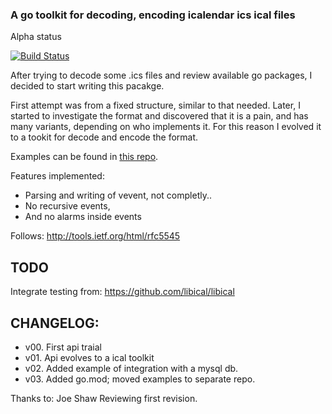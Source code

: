 
### A go toolkit for decoding, encoding icalendar ics ical files

Alpha status

[![Build Status](https://travis-ci.org/jordic/goics.svg?branch=master)](https://travis-ci.org/jordic/goics)

After trying to decode some .ics files and review available go packages, I decided to start writing this pacakge.

First attempt was from a fixed structure, similar to that needed. Later, I started to investigate the format and discovered that it is a pain, and has many variants, depending on who implements it. For this reason I evolved it to a tookit for decode and encode the format.

Examples can be found in [this repo](https://github.com/jordic/goics).


Features implemented:

- Parsing and writing of vevent, not completly.. 
- No recursive events, 
- And no alarms inside events


Follows:
http://tools.ietf.org/html/rfc5545


TODO
--

Integrate testing from:
https://github.com/libical/libical


CHANGELOG:
--

- v00. First api traial
- v01. Api evolves to a ical toolkit
- v02. Added example of integration with a mysql db.
- v03. Added go.mod; moved examples to separate repo.

Thanks to:
Joe Shaw Reviewing first revision.

